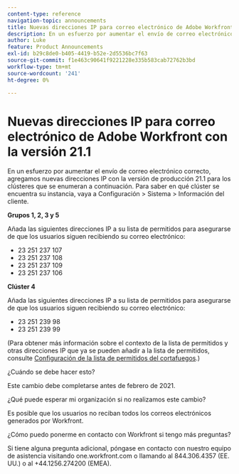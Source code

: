 ```yaml
---
content-type: reference
navigation-topic: announcements
title: Nuevas direcciones IP para correo electrónico de Adobe Workfront con la versión 21.1
description: En un esfuerzo por aumentar el envío de correo electrónico correcto, agregamos nuevas direcciones IP con la versión de producción 21.1 para los clústeres que se enumeran a continuación. Para saber en qué clúster se encuentra su instancia, vaya a Setup &gt; System &gt; Customer Info.
author: Luke
feature: Product Announcements
exl-id: b29c8de0-b405-4419-b52e-2d5536bc7f63
source-git-commit: f1e463c90641f9221228e335b583cab72762b3bd
workflow-type: tm+mt
source-wordcount: '241'
ht-degree: 0%

---
```


# Nuevas direcciones IP para correo electrónico de Adobe Workfront con la versión 21.1

En un esfuerzo por aumentar el envío de correo electrónico correcto, agregamos nuevas direcciones IP con la versión de producción 21.1 para los clústeres que se enumeran a continuación. Para saber en qué clúster se encuentra su instancia, vaya a Configuración > Sistema > Información del cliente.

**Grupos 1, 2, 3 y 5**

Añada las siguientes direcciones IP a su lista de permitidos para asegurarse de que los usuarios siguen recibiendo su correo electrónico:

* 23 251 237 107
* 23 251 237 108
* 23 251 237 109
* 23 251 237 106

**Clúster 4**

Añada las siguientes direcciones IP a su lista de permitidos para asegurarse de que los usuarios siguen recibiendo su correo electrónico:

* 23 251 239 98
* 23 251 239 99

(Para obtener más información sobre el contexto de la lista de permitidos y otras direcciones IP que ya se pueden añadir a la lista de permitidos, consulte [Configuración de la lista de permitidos del cortafuegos](../../../administration-and-setup/get-started-wf-administration/configure-your-firewall.md).)

¿Cuándo se debe hacer esto?

Este cambio debe completarse antes de febrero de 2021.

¿Qué puede esperar mi organización si no realizamos este cambio?

Es posible que los usuarios no reciban todos los correos electrónicos generados por Workfront.

¿Cómo puedo ponerme en contacto con Workfront si tengo más preguntas?

Si tiene alguna pregunta adicional, póngase en contacto con nuestro equipo de asistencia visitando one.workfront.com o llamando al 844.306.4357 (EE. UU.) o al +44.1256.274200 (EMEA).
